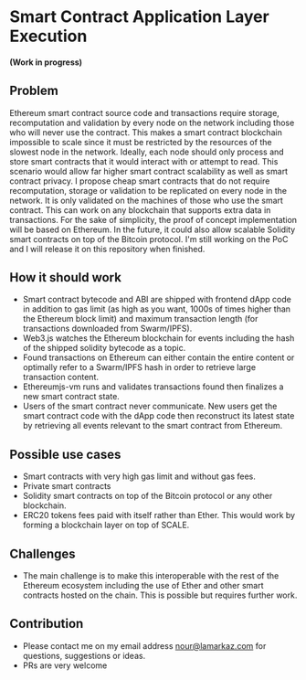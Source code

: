 # Smart Contract Application Layer Execution
#### (Work in progress) 

## Problem
Ethereum smart contract source code and transactions require storage, recomputation and validation by every node on the network including those who will never use the contract. This makes a smart contract blockchain impossible to scale since it must be restricted by the resources of the slowest node in the network. Ideally, each node should only process and store smart contracts that it would interact with or attempt to read. This scenario would allow far higher smart contract scalability as well as smart contract privacy.
I propose cheap smart contracts that do not require recomputation, storage or validation to be replicated on every node in the network. It is only validated on the machines of those who use the smart contract. This can work on any blockchain that supports extra data in transactions. For the sake of simplicity, the proof of concept implementation will be based on Ethereum. In the future, it could also allow scalable Solidity smart contracts on top of the Bitcoin protocol.
I'm still working on the PoC and I will release it on this repository when finished.

## How it should work

* Smart contract bytecode and ABI are shipped with frontend dApp code in addition to gas limit (as high as you want, 1000s of times higher than the Ethereum block limit) and maximum transaction length (for transactions downloaded from Swarm/IPFS).
* Web3.js watches the Ethereum blockchain for events including the hash of the shipped solidity bytecode as a topic.
* Found transactions on Ethereum can either contain the entire content or optimally refer to a Swarm/IPFS hash in order to retrieve large transaction content.
* Ethereumjs-vm runs and validates transactions found then finalizes a new smart contract state.
* Users of the smart contract never communicate. New users get the smart contract code with the dApp code then reconstruct its latest state by retrieving all events relevant to the smart contract from Ethereum.

## Possible use cases
* Smart contracts with very high gas limit and without gas fees.
* Private smart contracts
* Solidity smart contracts on top of the Bitcoin protocol or any other blockchain.
* ERC20 tokens fees paid with itself rather than Ether. This would work by forming a blockchain layer on top of SCALE.

## Challenges

 * The main challenge is to make this interoperable with the rest of the Ethereum ecosystem including the use of Ether and other smart contracts hosted on the chain. This is possible but requires further work.

## Contribution
* Please contact me on my email address nour@lamarkaz.com for questions, suggestions or ideas.
* PRs are very welcome
